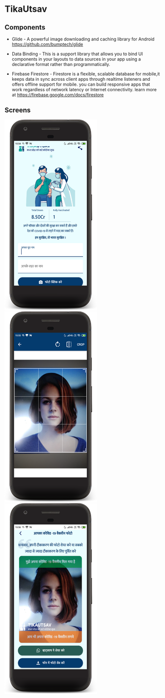 # TikaUtsav

## Components
- Glide - A powerful image downloading and caching library for Android https://github.com/bumptech/glide

- Data Binding - This is a support library that allows you to bind UI components in your layouts to data sources in your app using a declarative format rather than programmatically.

- Firebase Firestore - Firestore is a flexible, scalable database for mobile,it keeps data in sync across client apps through realtime listeners and offers offline support for mobile. you can build responsive apps that work regardless of network latency or Internet connectivity. learn more at https://firebase.google.com/docs/firestore

## Screens

 <img src="https://github.com/swatii-solanki/TikaUtsav/blob/master/screenshots/device-2021-05-29-155444.png" width="300" height="620"> <img src="https://github.com/swatii-solanki/TikaUtsav/blob/master/screenshots/device-2021-05-29-155559.png" width="300" height="620">  <img src="https://github.com/swatii-solanki/TikaUtsav/blob/master/screenshots/device-2021-05-29-155624.png" width="300" height="620">
